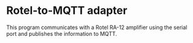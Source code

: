# Rotel-to-MQTT adapter

This program communicates with a Rotel RA-12 amplifier using the serial port
and publishes the information to MQTT.
